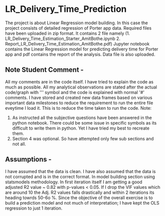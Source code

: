 # LR_Delivery_Time_Prediction
The project is about Linear Regression model building. In this case the project consists of detailed regression of Porter app data. Required files have been uploaded in zip format. It contains 2 file namely (1. LR_Delivery_Time_Estimation_Starter_AmitBothe.ipynb 2. Report_LR_Delivery_Time_Estimation_AmitBothe.pdf) Jupyter notebook contains the Linear Regression model for predicting delivery time for Porter app and pdf contains the report of the analysis.
Data file is also uploaded. 

## Note Student Comment -
All my comments are in the code itself. I have tried to explain the code as much as possible. All my analytical observations are stated after the actual code/graph with ''' symbol and the code is explained with normal '#' comments. I have stored and created new data frames based on various important data milestones to reduce the requirement to run the entire file eveytime I load it. This is to reduce the time taken to run the code.
Note: 
1. As instructed all the subjective questions have been answered in the python notebook. There could be some issue in specific symbols as its difficult to write them in python. Yet I have tried my best to recreate them.
2. Section 4 was optional. So have attempted only few sub sections and not all.

## Assumptions -
I have assumed that the data is clean. I have also assumed that the data is not corrupted and is in the correct format. 
In model building section using statsmodels methodology. In first iteration itself I am getting a good adjusted R2 value ~ 0.82 with p-values < 0.05. If I drop the VIF values which are around 10 the Adj. R2 values falls drastically and within 2 iterations its heading towrds 50-6o %.
Since the objective of the overall exercise is to build a prediction model and not much of interpretation; I have kept the OLS regression to just 1 iteration.
